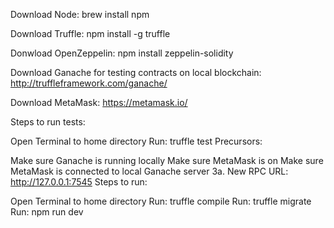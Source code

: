 Download Node: brew install npm

Download Truffle: npm install -g truffle

Donwload OpenZeppelin: npm install zeppelin-solidity

Download Ganache for testing contracts on local blockchain: http://truffleframework.com/ganache/

Download MetaMask: https://metamask.io/

Steps to run tests:

Open Terminal to home directory
Run: truffle test
Precursors:

Make sure Ganache is running locally
Make sure MetaMask is on
Make sure MetaMask is connected to local Ganache server 3a. New RPC URL: http://127.0.0.1:7545
Steps to run:

Open Terminal to home directory
Run: truffle compile
Run: truffle migrate
Run: npm run dev